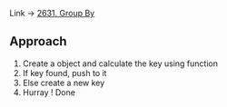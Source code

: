 Link -> [2631. Group By](https://leetcode.com/problems/group-by/description/?envType=study-plan-v2&envId=30-days-of-javascript)

## Approach
1. Create a object and calculate the key using function
2. If key found, push to it
3. Else create a new key
4. Hurray ! Done